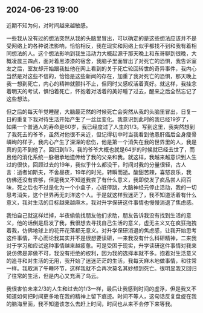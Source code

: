 ## 2024-06-23 19:00

近期不知为何，对时间越来越敏感。

一些我从没有过的想法突然从我的头脑里冒出，可以确定的是这些想法应该并不是受网络上的各种说法影响，恰恰相反，我在现实和网络上似乎都找不到和我有着相同想法的人。这个想法影响到我生活动力大概起源于那天晚上和东哥聊到很晚，大概凌晨三四点，面对着黑漆漆的宿舍，我脑子里面冒出了对死亡的恐惧，我告诉室友之后，室友却开始跟我扯他在网上看到的关于死亡轮回转世的奇异事件，我内心当然是对这些不信的，恰恰是这些新闻的存在，加重了我对死亡的恐惧，那天晚上我一想到死亡，内心的精神就颤抖不止，但同时又感叹活着真好。就这样，我挂念着明天的考试，惧怕着死亡，怀抱着对活着的美好睡了过去，醒来之后全然忘记了这些想法。

但之后的每天午觉睡醒，大脑最茫然的时候死亡会突然从我的头脑里冒出，日复一日的重复下我对待生活开始产生了一丝丝变化。我意识到此时的我已经19岁了，如果一个普通人的寿命是60岁，我已经度过了人生的1/3。写到这里，我突然想到了我死去的爷爷，虽然对他很不亲近，但记得初中时当我看到他患肝癌后全身瘦骨嶙峋的样子，我内心产生了深深的悲伤，他是第一个消失在我的世界里的人，我是真的见不到他了。回归到1/3，我的爷爷大概也就是64岁的时候就已经去世了，而且他的消化系统一脉相承地遗传给了我的父亲和我。就这样，我越来越意识到人生过的很快，回顾过去的19年，我似乎什么都没干，时间对我的分量很轻，古人言：逝者如斯夫，不舍昼夜，19年的时光，转瞬而逝。酸甜苦辣，喜怒哀乐，我仿佛还没有尝够，但是我又不知道我尝了有什么意义，我即使发了疯品尝人间百味，死之后也不过是化为一个小盒子，心脏停跳，大脑神经元停止活动，我的一切思考消失，这个世界再无刘洋这个人。于是就这样我迷茫了，我不知道活着有什么意义，我对生活的目标越来越麻木，我对升学保研这件事情也慢慢消退了焦虑感。

我怕自己就这样烂掉，半夜偷偷找朋友他们求助，朋友告诉我没有找到生活的意义，他的话倒是启发了我，我很想去寻找自己生活的意义，虚无主义又在疯狂拖拽着我，仿佛地球上的花开花落都无意义。对升学保研消退的焦虑感，让我开始思考这件事情，平心而论我其实并不是很想要读研，一来我没有什么科研精神，二来我对于学习和应试这种事情越来越疲惫。可是受困于现实，升学读研这件事情对我来说仿佛是非做不可，我没有拒绝的权利，因为我的选择本就不多。抱着对生活意义的追寻和对生活的无用，我开始了迷迷茫茫的生活，我每天麻木地做事情，和往常一样。我取消了午睡环节，这样我就不会再次莫名其妙想到死亡。很明显我又回归了往常的生活，但是内心又充满了乌云。

我很害怕未来2/3的人生和过去的1/3一样，最后让我感到时间的虚浮，但是我又不知道如何把时间更多地在我的精神上留下痕迹。时间不等人，这句话反复盘旋在我的脑海里面，我不知道该怎么去赶上时间，时间也从来不会停下来等我。